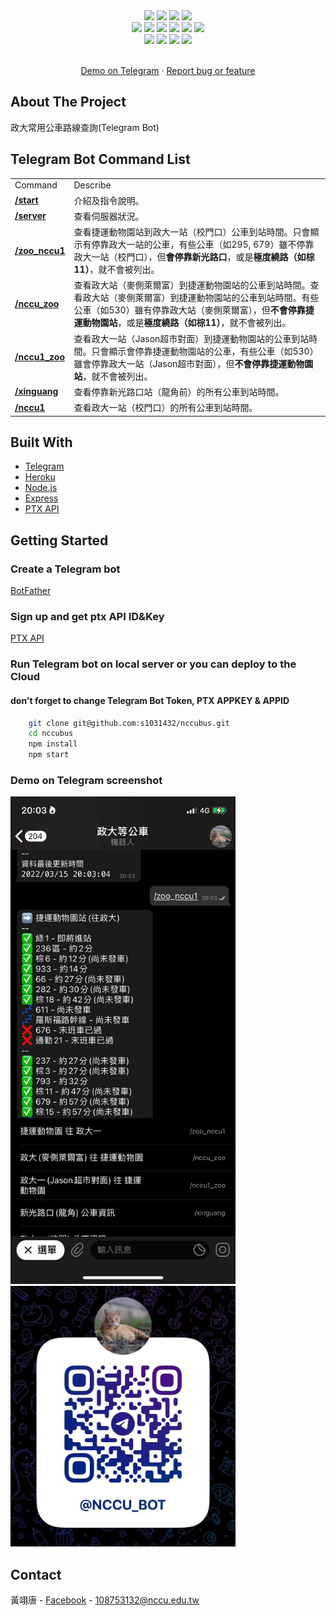 <div align="center">
    <img src="https://img.shields.io/github/languages/code-size/s1031432/nccubus">
    <img src="https://img.shields.io/github/repo-size/s1031432/nccubus">
    <img src="https://img.shields.io/github/package-json/v/s1031432/nccubus">
    <img src="https://img.shields.io/github/languages/top/s1031432/nccubus">
    <br>
    <img src="https://img.shields.io/github/forks/s1031432/nccubus">
    <img src="https://img.shields.io/github/stars/s1031432/nccubus">
    <img src="https://img.shields.io/github/commit-activity/w/s1031432/nccubus">
    <img src="https://img.shields.io/github/license/s1031432/nccubus">
    <img src="https://img.shields.io/github/last-commit/s1031432/nccubus">
    <img src="https://img.shields.io/github/issues/s1031432/nccubus">
    <br>
    <img src="https://img.shields.io/badge/Node.js-v14.18.1-brightgreen">
    <img src="https://img.shields.io/badge/Express-v4.17.3-brightgreen">
    <img src="https://img.shields.io/badge/jssha-v3.2.0-brightgreen">
    <img src="https://img.shields.io/badge/node--telegram--bot--api-v0.56.0-brightgreen">
</div>
<!-- PROJECT LOGO -->
<div align="center">
  <p align="center">
    <br />
    <a href="https://t.me/NCCU_bot">Demo on Telegram</a>
    ·
    <a href="mailto:108753132@nccu.edu.tw">Report bug or feature</a>
  </p>
</div>

<!-- ABOUT THE PROJECT -->
## About The Project
政大常用公車路線查詢(Telegram Bot)

## Telegram Bot Command List
<table>
    <tr>
        <td>Command</td><td>Describe</td>
    </tr>
    <tr>
        <td><b><u><a>/start</a></u></b></td><td>介紹及指令說明。</td>
    </tr>
    <tr>
        <td><b><u><a>/server</a></u></b></td><td>查看伺服器狀況。</td>
    </tr>
    <tr>
        <td><b><u>/zoo_nccu1</u></b></td><td>查看捷運動物園站到政大一站（校門口）公車到站時間。只會顯示有停靠政大一站的公車，有些公車（如295, 679）雖不停靠政大一站（校門口），但<b>會停靠新光路口</b>，或是<b>極度繞路（如棕11）</b>，就不會被列出。</td>
    </tr>
    <tr><td><b><u>/nccu_zoo</u></b></td><td>查看政大站（麥側萊爾富）到捷運動物園站的公車到站時間。查看政大站（麥側萊爾富）到捷運動物園站的公車到站時間。有些公車（如530）雖有停靠政大站（麥側萊爾富），但<b>不會停靠捷運動物園站</b>，或是<b>極度繞路（如棕11）</b>，就不會被列出。</td></tr>
    <tr><td><b><u>/nccu1_zoo</u></b></td><td>查看政大一站（Jason超市對面）到捷運動物園站的公車到站時間。只會顯示會停靠捷運動物園站的公車，有些公車（如530）雖會停靠政大一站（Jason超市對面），但<b>不會停靠捷運動物園站</b>，就不會被列出。</td></tr>
    <tr><td><b><u>/xinguang</u></b></td><td>查看停靠新光路口站（龍角前）的所有公車到站時間。</td></tr>
    <tr><td><b><u>/nccu1</u></b></td><td>查看政大一站（校門口）的所有公車到站時間。</td></tr>
</table>

## Built With

* [Telegram](https://web.telegram.org/k/)
* [Heroku](https://dashboard.heroku.com/)
* [Node.js](https://nodejs.org/en/)
* [Express](https://expressjs.com/zh-tw/)
* [PTX API](https://ptx.transportdata.tw/PTX/)

<!-- GETTING STARTED -->
## Getting Started

### Create a Telegram bot 
[BotFather](https://t.me/botfather)

### Sign up and get ptx API ID&Key
[PTX API](https://ptx.transportdata.tw/PTX/)

### Run Telegram bot on local server or you can deploy to the Cloud
#### don't forget to change Telegram Bot Token, PTX APPKEY & APPID
```sh
    git clone git@github.com:s1031432/nccubus.git
    cd nccubus
    npm install
    npm start
```
### Demo on Telegram screenshot
<img src="https://raw.githubusercontent.com/s1031432/nccubus/master/screenshot.jpg" alt="screenshot" style="width:360px;"/>
<img src="https://raw.githubusercontent.com/s1031432/nccubus/master/qrcode.jpg" alt="qrcode" style="width:360px;"/>

<!-- CONTACT -->
## Contact

黃翊唐 - [Facebook](https://fb.com/ty80517) - 108753132@nccu.edu.tw
